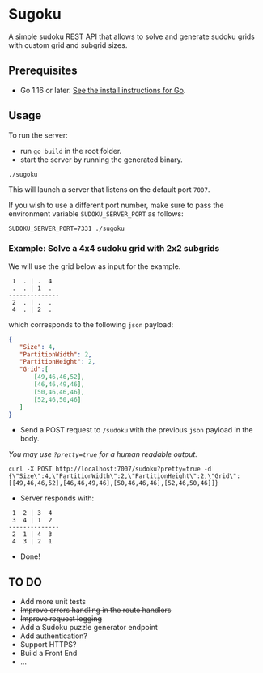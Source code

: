 # Sugoku

A simple sudoku REST API that allows to solve and generate sudoku grids with custom grid and subgrid sizes.

## Prerequisites

- Go 1.16 or later. [See the install instructions for Go](https://go.dev/doc/install).

## Usage

To run the server:

- run `go build` in the root folder.
- start the server by running the generated binary.
```console
./sugoku
```

This will launch a server that listens on the default port `7007`. 

If you wish to use a different port number, make sure to pass the environment variable `SUDOKU_SERVER_PORT` as follows:

```console
SUDOKU_SERVER_PORT=7331 ./sugoku
```

### Example: Solve a 4x4 sudoku grid with 2x2 subgrids

We will use the grid below as input for the example.

```console
 1  . | .  4
 .  . | 1  .
--------------
 2  . | .  .
 4  . | 2  .
```

which corresponds to the following `json` payload:

 ```json
 {
    "Size": 4,
    "PartitionWidth": 2,
    "PartitionHeight": 2,
    "Grid":[
        [49,46,46,52],
        [46,46,49,46],
        [50,46,46,46],
        [52,46,50,46]
    ]
 }
```

- Send a POST request to `/sudoku` with the previous `json` payload in the body.

*You may use `?pretty=true` for a human readable output.*
```console
curl -X POST http://localhost:7007/sudoku?pretty=true -d {\"Size\":4,\"PartitionWidth\":2,\"PartitionHeight\":2,\"Grid\":[[49,46,46,52],[46,46,49,46],[50,46,46,46],[52,46,50,46]]}
```

- Server responds with:
```console
 1  2 | 3  4
 3  4 | 1  2
--------------
 2  1 | 4  3
 4  3 | 2  1
```

- Done!

## TO DO

- Add more unit tests
- ~~Improve errors handling in the route handlers~~
- ~~Improve request logging~~
- Add a Sudoku puzzle generator endpoint
- Add authentication?
- Support HTTPS?
- Build a Front End
- ...
